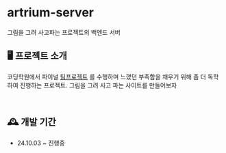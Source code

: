 # artrium-server
그림을 그려 사고파는 프로젝트의 백엔드 서버


## 🖥️ 프로젝트 소개
코딩학원에서 파이널 [팀프로젝트](https://github.com/devblackcape/final-project-pedal) 를 수행하며 느꼈던 부족함을 채우기 위해 좀 더 독학하여 진행하는 프로젝트.
그림을 그려 사고 파는 사이트를 만들어보자

<br>

## 🕰️ 개발 기간
* 24.10.03 ~ 진행중 
